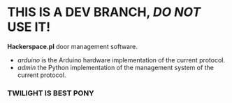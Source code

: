# THIS IS A DEV BRANCH, ***DO NOT*** USE IT! #

**Hackerspace.pl** door management software.

* *arduino* is the Arduino hardware implementation of the current protocol.
* *admin* the Python implementation of the management system of the current protocol.

### TWILIGHT IS BEST PONY ###